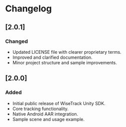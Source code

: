 # Changelog

## [2.0.1]
### Changed
- Updated LICENSE file with clearer proprietary terms.
- Improved and clarified documentation.
- Minor project structure and sample improvements.

## [2.0.0]
### Added
- Initial public release of WiseTrack Unity SDK.
- Core tracking functionality.
- Native Android AAR integration.
- Sample scene and usage example.
